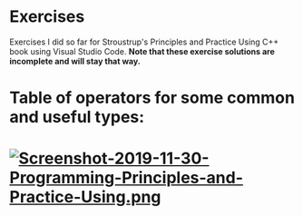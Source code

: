 # Exercises
Exercises I did so far for Stroustrup's Principles and Practice Using C++ book using Visual Studio Code.
**Note that these exercise solutions are incomplete and will stay that way.**

# Table of operators for some common and useful types:
# [![Screenshot-2019-11-30-Programming-Principles-and-Practice-Using.png](https://i.postimg.cc/rFG4SWXv/Screenshot-2019-11-30-Programming-Principles-and-Practice-Using.png)](https://postimg.cc/SJsj4nKr)
